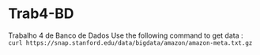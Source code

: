 # Trab4-BD
Trabalho 4 de Banco de Dados
Use the following command to get data :\
```curl https://snap.stanford.edu/data/bigdata/amazon/amazon-meta.txt.gz```
